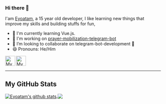 ### Hi there 👋

I'am [Eyoatam](https://www.gitub.com/eyoatam), a 15 year old developer, I like learning new things that improve my skills
 and building stuffs for fun,
 
- 🌱 I'm currently learning Vue.js. 
- 🔭 I'm working on [prayer-mobilization-telegram-bot](https://github.com/crusea/prayer-mobilization-nodejs-telegram-bot)
- 👯 I’m looking to collaborate on telegram-bot-development 🤖 
- 😄 Pronouns: He/Him

<a href="https://codepen.io/Eyoatam">
  <img width="32" align="left"
     alt="My GitHub profile"
     src="https://cdn.jsdelivr.net/npm/simple-icons@v3/icons/codepen.svg">
</a>
<a href="https://www.instagram.com/eyoatam.codes">
  <img width="32" align="left"
     alt="My Instagram profile"
     src="https://cdn.jsdelivr.net/npm/simple-icons@v3/icons/instagram.svg">
</a>
<br><br>
<hr/>


## My GitHub Stats

<a href="https://github.com/anuraghazra/github-readme-stats">
  <img align="center" src="https://github-readme-stats.anuraghazra1.vercel.app/api?username=Eyoatam&show_icons=true&line_height=27&title_color=fff&text_color=9e9e9e&icon_color=008cff&bg_color=151515" alt="Eyoatam's github stats" />
</a>

<a href="https://github.com/anuraghazra/github-readme-stats">
  <img align="center" src="https://github-readme-stats.vercel.app/api/top-langs/?username=Eyoatam&layout=compact&line_height=27&title_color=fff&text_color=9e9e9e&icon_color=008cff&bg_color=151515" />
</a>
